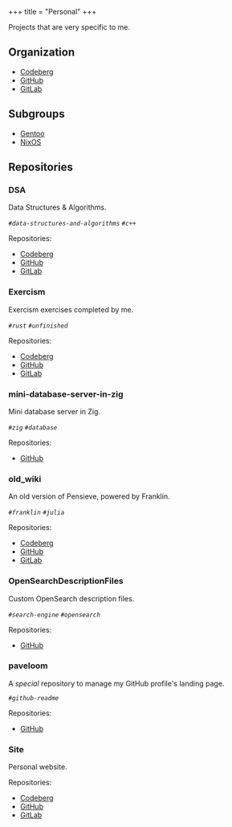 +++
title = "Personal"
+++

Projects that are very specific to me.

## Organization

- [Codeberg](https://codeberg.org/paveloom)
- [GitHub](https://github.com/paveloom)
- [GitLab](https://gitlab.com/paveloom-g/personal)

## Subgroups

- [Gentoo](@/notes/Repositories/Personal/Gentoo.md)
- [NixOS](@/notes/Repositories/Personal/NixOS.md)

## Repositories

### DSA

Data Structures & Algorithms.

*`#data-structures-and-algorithms` `#c++`*

Repositories:

- [Codeberg](https://codeberg.org/paveloom/DSA)
- [GitHub](https://github.com/paveloom/DSA)
- [GitLab](https://gitlab.com/paveloom-g/personal/DSA)

### Exercism

Exercism exercises completed by me.

*`#rust` `#unfinished`*

Repositories:

- [Codeberg](https://codeberg.org/paveloom/Exercism)
- [GitHub](https://github.com/paveloom/Exercism)
- [GitLab](https://gitlab.com/paveloom-g/personal/Exercism)

### mini-database-server-in-zig

Mini database server in Zig.

*`#zig` `#database`*

Repositories:

- [GitHub](https://github.com/paveloom/mini-database-server-in-zig)

### old_wiki

An old version of Pensieve, powered by Franklin.

*`#franklin` `#julia`*

Repositories:

- [Codeberg](https://codeberg.org/paveloom/old_wiki)
- [GitHub](https://github.com/paveloom/old_wiki)
- [GitLab](https://gitlab.com/paveloom-g/personal/old_wiki)

### OpenSearchDescriptionFiles

Custom OpenSearch description files.

*`#search-engine` `#opensearch`*

Repositories:

- [GitHub](https://github.com/paveloom/OpenSearchDescriptionFiles)

### paveloom

A *special* repository to manage my GitHub profile's landing page.

*`#github-readme`*

Repositories:

- [GitHub](https://github.com/paveloom/paveloom)

### Site

Personal website.

Repositories:

- [Codeberg](https://codeberg.org/paveloom/paveloom.dev)
- [GitHub](https://github.com/paveloom/paveloom.dev)
- [GitLab](https://gitlab.com/paveloom-g/personal/site)

